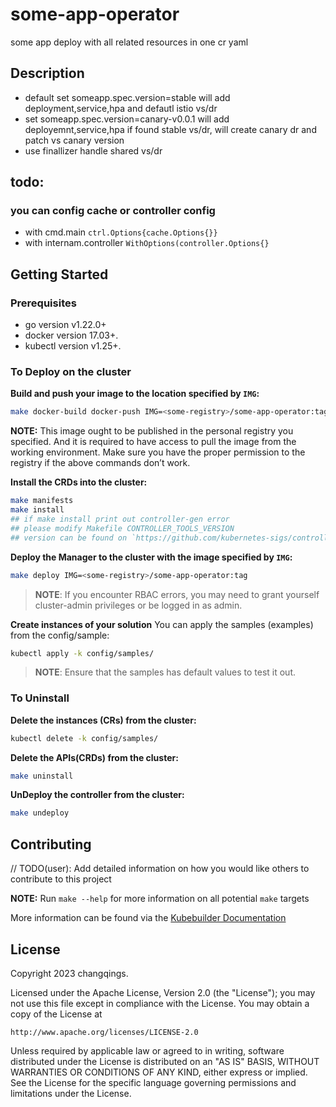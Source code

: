 # some-app-operator

some app deploy with all related resources in one cr yaml

## Description

- default set someapp.spec.version=stable
  will add deployment,service,hpa and defautl istio vs/dr
- set someapp.spec.version=canary-v0.0.1
  will add deployemnt,service,hpa
  if found stable vs/dr, will create canary dr and
  patch vs canary version
- use finallizer handle shared vs/dr

## todo:

### you can config cache or controller config

- with cmd.main `ctrl.Options{cache.Options{}}`
- with internam.controller `WithOptions(controller.Options{}`

## Getting Started

### Prerequisites

- go version v1.22.0+
- docker version 17.03+.
- kubectl version v1.25+.

### To Deploy on the cluster

**Build and push your image to the location specified by `IMG`:**

```sh
make docker-build docker-push IMG=<some-registry>/some-app-operator:tag
```

**NOTE:** This image ought to be published in the personal registry you specified.
And it is required to have access to pull the image from the working environment.
Make sure you have the proper permission to the registry if the above commands don’t work.

**Install the CRDs into the cluster:**

```sh
make manifests
make install
## if make install print out controller-gen error
## please modify Makefile CONTROLLER_TOOLS_VERSION
## version can be found on `https://github.com/kubernetes-sigs/controller-tools`
```

**Deploy the Manager to the cluster with the image specified by `IMG`:**

```sh
make deploy IMG=<some-registry>/some-app-operator:tag
```

> **NOTE**: If you encounter RBAC errors, you may need to grant yourself cluster-admin
> privileges or be logged in as admin.

**Create instances of your solution**
You can apply the samples (examples) from the config/sample:

```sh
kubectl apply -k config/samples/
```

> **NOTE**: Ensure that the samples has default values to test it out.

### To Uninstall

**Delete the instances (CRs) from the cluster:**

```sh
kubectl delete -k config/samples/
```

**Delete the APIs(CRDs) from the cluster:**

```sh
make uninstall
```

**UnDeploy the controller from the cluster:**

```sh
make undeploy
```

## Contributing

// TODO(user): Add detailed information on how you would like others to contribute to this project

**NOTE:** Run `make --help` for more information on all potential `make` targets

More information can be found via the [Kubebuilder Documentation](https://book.kubebuilder.io/introduction.html)

## License

Copyright 2023 changqings.

Licensed under the Apache License, Version 2.0 (the "License");
you may not use this file except in compliance with the License.
You may obtain a copy of the License at

    http://www.apache.org/licenses/LICENSE-2.0

Unless required by applicable law or agreed to in writing, software
distributed under the License is distributed on an "AS IS" BASIS,
WITHOUT WARRANTIES OR CONDITIONS OF ANY KIND, either express or implied.
See the License for the specific language governing permissions and
limitations under the License.
